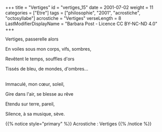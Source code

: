 +++
title = "Vertiges"
id = "vertiges_15"
date = 2001-07-02
weight = 11
categories = ["Etre"]
tags = ["philosophie", "2001", "acrostiche", "octosyllabe"]
acrostiche = "Vertiges"
verseLength = 8
LastModifierDisplayName = "Barbara Post - Licence CC BY-NC-ND 4.0"
+++

Vertiges, passerelle alors

En voiles sous mon corps, vifs, sombres,

Revêtent le temps, souffles d'ors

Tissés de bleu, de mondes, d'ombres...

 \
Immaculé, mon cœur, soleil,

Gire dans l'air, se blesse au rêve

Etendu sur terre, pareil,

Silence, à sa musique, sève.

{{% notice style="primary" %}}
Acrostiche : Vertiges
{{% /notice %}}
